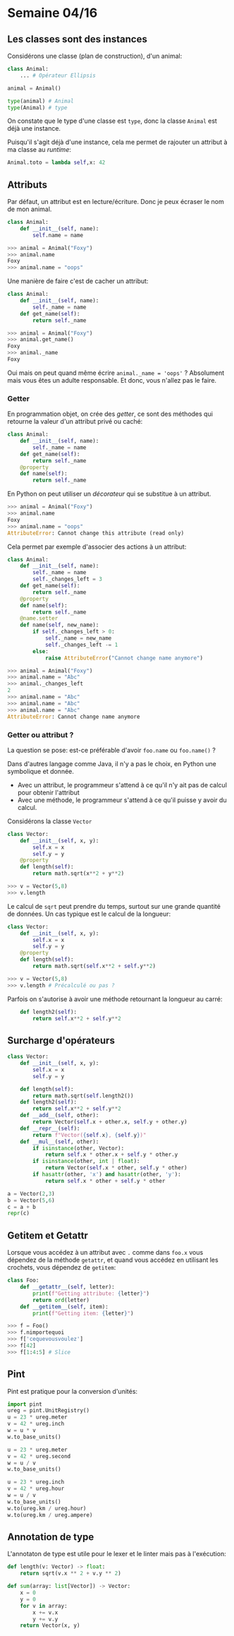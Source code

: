 # Semaine 04/16

## Les classes sont des instances

Considérons une classe (plan de construction), d'un animal:

```py
class Animal:
    ... # Opérateur Ellipsis

animal = Animal()

type(animal) # Animal
type(Animal) # type
```

On constate que le type d'une classe est `type`, donc la classe `Animal` est déjà une instance.

Puisqu'il s'agit déjà d'une instance, cela me permet de rajouter un attribut à ma classe au *runtime*:

```py
Animal.toto = lambda self,x: 42
```

## Attributs

Par défaut, un attribut est en lecture/écriture. Donc je peux écraser le nom de mon animal.

```py
class Animal:
    def __init__(self, name):
        self.name = name

>>> animal = Animal("Foxy")
>>> animal.name
Foxy
>>> animal.name = "oops"
```

Une manière de faire c'est de cacher un attribut:

```py
class Animal:
    def __init__(self, name):
        self._name = name
    def get_name(self):
        return self._name

>>> animal = Animal("Foxy")
>>> animal.get_name()
Foxy
>>> animal._name
Foxy
```

Oui mais on peut quand même écrire `animal._name = 'oops'` ? Absolument mais vous êtes un adulte responsable. Et donc, vous n'allez pas le faire.

### Getter

En programmation objet, on crée des *getter*, ce sont des méthodes qui retourne la valeur d'un attribut privé ou caché:

```py
class Animal:
    def __init__(self, name):
        self._name = name
    def get_name(self):
        return self._name
    @property
    def name(self):
        return self._name
```

En Python on peut utiliser un *décorateur* qui se substitue à un attribut.

```py
>>> animal = Animal("Foxy")
>>> animal.name
Foxy
>>> animal.name = "oops"
AttributeError: Cannot change this attribute (read only)
```

Cela permet par exemple d'associer des actions à un attribut:

```py
class Animal:
    def __init__(self, name):
        self._name = name
        self._changes_left = 3
    def get_name(self):
        return self._name
    @property
    def name(self):
        return self._name
    @name.setter
    def name(self, new_name):
        if self._changes_left > 0:
            self._name = new_name
            self._changes_left -= 1
        else:
            raise AttributeError("Cannot change name anymore")
```

```py
>>> animal = Animal("Foxy")
>>> animal.name = "Abc"
>>> animal._changes_left
2
>>> animal.name = "Abc"
>>> animal.name = "Abc"
>>> animal.name = "Abc"
AttributeError: Cannot change name anymore
```

### Getter ou attribut ?

La question se pose: est-ce préférable d'avoir `foo.name` ou `foo.name()` ?

Dans d'autres langage comme Java, il n'y a pas le choix, en Python une symbolique et donnée.

- Avec un attribut, le programmeur s'attend à ce qu'il n'y ait pas de calcul pour obtenir l'attribut
- Avec une méthode, le programmeur s'attend à ce qu'il puisse y avoir du calcul.

Considérons la classe `Vector`

```py
class Vector:
    def __init__(self, x, y):
        self.x = x
        self.y = y
    @property
    def length(self):
        return math.sqrt(x**2 + y**2)

>>> v = Vector(5,8)
>>> v.length
```

Le calcul de `sqrt` peut prendre du temps, surtout sur une grande quantité de données. Un cas typique est le calcul de la longueur:

```py
class Vector:
    def __init__(self, x, y):
        self.x = x
        self.y = y
    @property
    def length(self):
        return math.sqrt(self.x**2 + self.y**2)

>>> v = Vector(5,8)
>>> v.length # Précalculé ou pas ?
```

Parfois on s'autorise à avoir une méthode retournant la longueur au carré:

```py
    def length2(self):
        return self.x**2 + self.y**2
```

## Surcharge d'opérateurs

```py
class Vector:
    def __init__(self, x, y):
        self.x = x
        self.y = y

    def length(self):
        return math.sqrt(self.length2())
    def length2(self):
        return self.x**2 + self.y**2
    def __add__(self, other):
        return Vector(self.x + other.x, self.y + other.y)
    def __repr__(self):
        return f"Vector({self.x}, {self.y})"
    def __mul__(self, other):
        if isinstance(other, Vector):
            return self.x * other.x + self.y * other.y
        if isinstance(other, int | float):
            return Vector(self.x * other, self.y * other)
        if hasattr(other, 'x') and hasattr(other, 'y'):
            return self.x * other + self.y * other

a = Vector(2,3)
b = Vector(5,6)
c = a + b
repr(c)
```

## Getitem et Getattr

Lorsque vous accédez à un attribut avec `.` comme dans `foo.x` vous dépendez de la méthode `getattr`, et quand vous accédez en utilisant les crochets, vous dépendez de `getitem`:

```py
class Foo:
    def __getattr__(self, letter):
        print(f"Getting attribute: {letter}")
        return ord(letter)
    def __getitem__(self, item):
        print(f"Getting item: {letter}")

>>> f = Foo()
>>> f.nimportequoi
>>> f['cequevousvoulez']
>>> f[42]
>>> f[1:4:5] # Slice
```

## Pint

Pint est pratique pour la conversion d'unités:

```py
import pint
ureg = pint.UnitRegistry()
u = 23 * ureg.meter
v = 42 * ureg.inch
w = u * v
w.to_base_units()

u = 23 * ureg.meter
v = 42 * ureg.second
w = u / v
w.to_base_units()

u = 23 * ureg.inch
v = 42 * ureg.hour
w = u / v
w.to_base_units()
w.to(ureg.km / ureg.hour)
w.to(ureg.km / ureg.ampere)
```

## Annotation de type

L'annotaton de type est utile pour le lexer et le linter mais pas à l'exécution:

```py
def length(v: Vector) -> float:
    return sqrt(v.x ** 2 + v.y ** 2)

def sum(array: list[Vector]) -> Vector:
    x = 0
    y = 0
    for v in array:
        x += v.x
        y += v.y
    return Vector(x, y)
```

